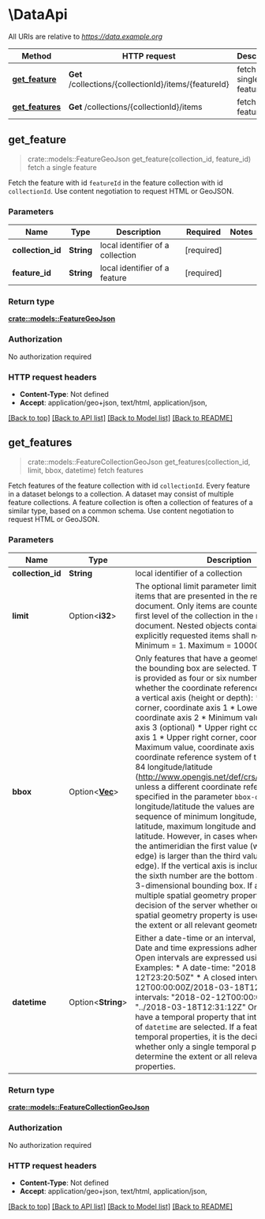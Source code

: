 # \DataApi

All URIs are relative to *https://data.example.org*

Method | HTTP request | Description
------------- | ------------- | -------------
[**get_feature**](DataApi.md#get_feature) | **Get** /collections/{collectionId}/items/{featureId} | fetch a single feature
[**get_features**](DataApi.md#get_features) | **Get** /collections/{collectionId}/items | fetch features



## get_feature

> crate::models::FeatureGeoJson get_feature(collection_id, feature_id)
fetch a single feature

Fetch the feature with id `featureId` in the feature collection with id `collectionId`.  Use content negotiation to request HTML or GeoJSON.

### Parameters


Name | Type | Description  | Required | Notes
------------- | ------------- | ------------- | ------------- | -------------
**collection_id** | **String** | local identifier of a collection | [required] |
**feature_id** | **String** | local identifier of a feature | [required] |

### Return type

[**crate::models::FeatureGeoJson**](featureGeoJSON.md)

### Authorization

No authorization required

### HTTP request headers

- **Content-Type**: Not defined
- **Accept**: application/geo+json, text/html, application/json, 

[[Back to top]](#) [[Back to API list]](../README.md#documentation-for-api-endpoints) [[Back to Model list]](../README.md#documentation-for-models) [[Back to README]](../README.md)


## get_features

> crate::models::FeatureCollectionGeoJson get_features(collection_id, limit, bbox, datetime)
fetch features

Fetch features of the feature collection with id `collectionId`.  Every feature in a dataset belongs to a collection. A dataset may consist of multiple feature collections. A feature collection is often a collection of features of a similar type, based on a common schema.  Use content negotiation to request HTML or GeoJSON.

### Parameters


Name | Type | Description  | Required | Notes
------------- | ------------- | ------------- | ------------- | -------------
**collection_id** | **String** | local identifier of a collection | [required] |
**limit** | Option<**i32**> | The optional limit parameter limits the number of items that are presented in the response document.  Only items are counted that are on the first level of the collection in the response document. Nested objects contained within the explicitly requested items shall not be counted.  Minimum = 1. Maximum = 10000. Default = 10. |  |[default to 10]
**bbox** | Option<[**Vec<f32>**](f32.md)> | Only features that have a geometry that intersects the bounding box are selected. The bounding box is provided as four or six numbers, depending on whether the coordinate reference system includes a vertical axis (height or depth):  * Lower left corner, coordinate axis 1 * Lower left corner, coordinate axis 2 * Minimum value, coordinate axis 3 (optional) * Upper right corner, coordinate axis 1 * Upper right corner, coordinate axis 2 * Maximum value, coordinate axis 3 (optional)  The coordinate reference system of the values is WGS 84 longitude/latitude (http://www.opengis.net/def/crs/OGC/1.3/CRS84) unless a different coordinate reference system is specified in the parameter `bbox-crs`.  For WGS 84 longitude/latitude the values are in most cases the sequence of minimum longitude, minimum latitude, maximum longitude and maximum latitude. However, in cases where the box spans the antimeridian the first value (west-most box edge) is larger than the third value (east-most box edge).  If the vertical axis is included, the third and the sixth number are the bottom and the top of the 3-dimensional bounding box.  If a feature has multiple spatial geometry properties, it is the decision of the server whether only a single spatial geometry property is used to determine the extent or all relevant geometries. |  |
**datetime** | Option<**String**> | Either a date-time or an interval, open or closed. Date and time expressions adhere to RFC 3339. Open intervals are expressed using double-dots.  Examples:  * A date-time: \"2018-02-12T23:20:50Z\" * A closed interval: \"2018-02-12T00:00:00Z/2018-03-18T12:31:12Z\" * Open intervals: \"2018-02-12T00:00:00Z/..\" or \"../2018-03-18T12:31:12Z\"  Only features that have a temporal property that intersects the value of `datetime` are selected.  If a feature has multiple temporal properties, it is the decision of the server whether only a single temporal property is used to determine the extent or all relevant temporal properties. |  |

### Return type

[**crate::models::FeatureCollectionGeoJson**](featureCollectionGeoJSON.md)

### Authorization

No authorization required

### HTTP request headers

- **Content-Type**: Not defined
- **Accept**: application/geo+json, text/html, application/json, 

[[Back to top]](#) [[Back to API list]](../README.md#documentation-for-api-endpoints) [[Back to Model list]](../README.md#documentation-for-models) [[Back to README]](../README.md)

